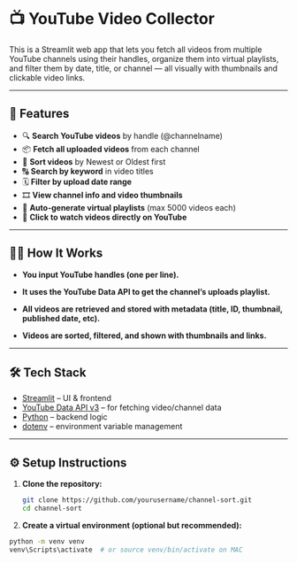 # 📺 YouTube Video Collector

This is a Streamlit web app that lets you fetch all videos from multiple YouTube channels using their handles, organize them into virtual playlists, and filter them by date, title, or channel — all visually with thumbnails and clickable video links.

---

## 🚀 Features

- 🔍 **Search YouTube videos** by handle (@channelname)
- 📦 **Fetch all uploaded videos** from each channel
- 🧮 **Sort videos** by Newest or Oldest first
- 🔠 **Search by keyword** in video titles
- 🗓️ **Filter by upload date range**
- 🎞️ **View channel info and video thumbnails**
- 🧾 **Auto-generate virtual playlists** (max 5000 videos each)
- 📎 **Click to watch videos directly on YouTube**

---
## 🧑‍💻 How It Works

- **You input YouTube handles (one per line).**

- **It uses the YouTube Data API to get the channel’s uploads playlist.**

- **All videos are retrieved and stored with metadata (title, ID, thumbnail, published date, etc).**

- **Videos are sorted, filtered, and shown with thumbnails and links.**
---

## 🛠️ Tech Stack

- [Streamlit](https://streamlit.io/) – UI & frontend
- [YouTube Data API v3](https://developers.google.com/youtube/v3) – for fetching video/channel data
- [Python](https://www.python.org/) – backend logic
- [dotenv](https://pypi.org/project/python-dotenv/) – environment variable management

---

## ⚙️ Setup Instructions

1. **Clone the repository:**

   ```bash
   git clone https://github.com/yourusername/channel-sort.git
   cd channel-sort

2.  **Create a virtual environment (optional but recommended):**

   ```bash
   python -m venv venv
   venv\Scripts\activate  # or source venv/bin/activate on MAC

